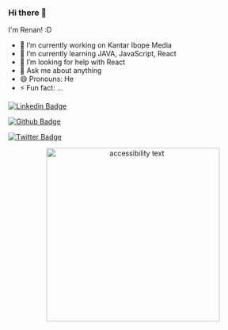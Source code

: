 
  ### Hi there 👋

I'm Renan! :D



- 🔭 I’m currently working on Kantar Ibope Media
- 🌱 I’m currently learning JAVA, JavaScript, React
- 🤔 I’m looking for help with React
- 💬 Ask me about anything
- 😄 Pronouns: He
- ⚡ Fun fact: ...

[![Linkedin Badge](https://img.shields.io/badge/-LinkedIn-blue?style=flat-square&logo=Linkedin&logoColor=white&link=https://www.linkedin.com/in/renan-aguiar-b89366147/)](hhttps://www.linkedin.com/in/renan-aguiar-b89366147/)

[![Github Badge](https://img.shields.io/badge/-Github-000?style=flat-square&logo=Github&logoColor=white&link=https://github.com/rednand)](https://github.com/rednand)

[![Twitter Badge](https://img.shields.io/badge/-Twitter-1ca0f1?style=flat-square&labelColor=1ca0f1&logo=twitter&logoColor=white&link=https://twitter.com/hirenanaguiar)](https://twitter.com/hirenanaguiar)

<p align="center">
  <img src="https://github.com/rednand/DIO/blob/main/sempre-em-movimento.jpg" width="350" height="350" alt="accessibility text">
</p>



